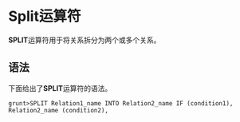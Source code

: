 # Split运算符

**SPLIT**运算符用于将关系拆分为两个或多个关系。

## 语法

下面给出了**SPLIT**运算符的语法。

```
grunt>SPLIT Relation1_name INTO Relation2_name IF (condition1), Relation2_name (condition2),
```



